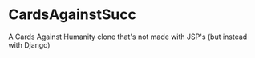 # CardsAgainstSucc
A Cards Against Humanity clone that's not made with JSP's (but instead with Django)
